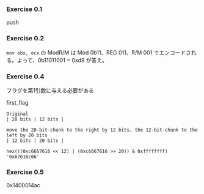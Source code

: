 ### Exercise 0.1
push

### Exercise 0.2
`mov ebx, ecx` の ModR/M は Mod 0b11、REG 011、R/M 001 でエンコードされる。よって、0b11011001 = 0xd9 が答え。

### Exercise 0.4
フラグを第1引数に与える必要がある

first_flag

```
Original
| 20 bits | 12 bits |

move the 20-bit-chunk to the right by 12 bits, the 12-bit-chunk to the left by 20 bits
| 12 bits | 20 bits |
```

```
hex(((0xc6667616 << 12) | (0xc6667616 >> 20)) & 0xffffffff)
'0x67616c66'
```

### Exercise 0.5
0x1400014ac
